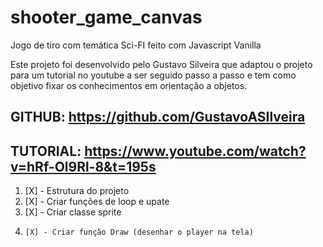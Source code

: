 # shooter_game_canvas
Jogo de tiro com temática Sci-FI feito com Javascript Vanilla 

Este projeto foi desenvolvido pelo Gustavo Silveira que adaptou o projeto para um tutorial no youtube a ser seguido passo a passo e tem como objetivo fixar os conhecimentos em orientação a objetos.

## GITHUB: https://github.com/GustavoASIlveira

## TUTORIAL: https://www.youtube.com/watch?v=hRf-Ol9Rl-8&t=195s

1. [X] - Estrutura do projeto
1. [X] - Criar funções de loop e upate
1. [X] - Criar classe sprite
1.     [X] - Criar função Draw (desenhar o player na tela)
